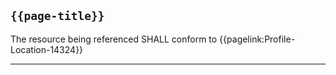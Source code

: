 ## `{{page-title}}`

The resource being referenced SHALL conform to {{pagelink:Profile-Location-14324}}

---

